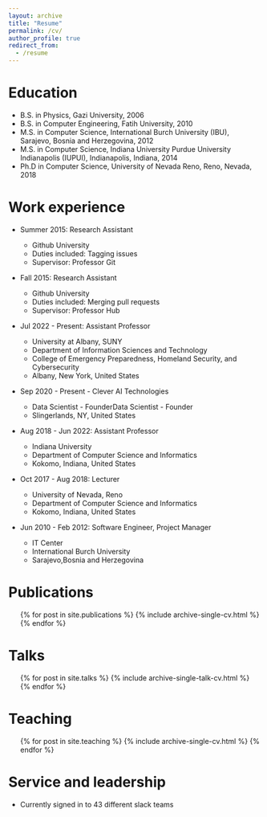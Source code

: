 ```yaml
---
layout: archive
title: "Resume"
permalink: /cv/
author_profile: true
redirect_from:
  - /resume
---
```



Education
======
* B.S. in Physics, Gazi University, 2006
* B.S. in Computer Engineering, Fatih University, 2010
* M.S. in Computer Science, International Burch University (IBU), Sarajevo, Bosnia and Herzegovina, 2012
* M.S. in Computer Science, Indiana University Purdue University Indianapolis (IUPUI), Indianapolis, Indiana, 2014
* Ph.D in Computer Science, University of Nevada Reno, Reno, Nevada, 2018

Work experience
======
* Summer 2015: Research Assistant
  * Github University
  * Duties included: Tagging issues
  * Supervisor: Professor Git

* Fall 2015: Research Assistant
  * Github University
  * Duties included: Merging pull requests
  * Supervisor: Professor Hub
  

* Jul 2022 - Present: Assistant Professor
  * University at Albany, SUNY 
  * Department of Information Sciences and Technology
  * College of Emergency Preparedness, Homeland Security, and Cybersecurity
  * Albany, New York, United States

* Sep 2020 - Present - Clever AI Technologies 
  * Data Scientist - FounderData Scientist - Founder
  * Slingerlands, NY, United States
  
* Aug 2018 - Jun 2022: Assistant Professor
  * Indiana University 
  * Department of Computer Science and Informatics
  * Kokomo, Indiana, United States

* Oct 2017 - Aug 2018: Lecturer
  * University of Nevada, Reno 
  * Department of Computer Science and Informatics
  * Kokomo, Indiana, United States

* Jun 2010 - Feb 2012: Software Engineer, Project Manager
  * IT Center
  * International Burch University
  * Sarajevo,Bosnia and Herzegovina

Publications
======
  <ul>{% for post in site.publications %}
    {% include archive-single-cv.html %}
  {% endfor %}</ul>
  
Talks
======
  <ul>{% for post in site.talks %}
    {% include archive-single-talk-cv.html %}
  {% endfor %}</ul>
  
Teaching
======
  <ul>{% for post in site.teaching %}
    {% include archive-single-cv.html %}
  {% endfor %}</ul>
  
Service and leadership
======
* Currently signed in to 43 different slack teams
